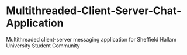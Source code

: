 # Multithreaded-Client-Server-Chat-Application
Multithreaded client-server messaging application for Sheffield Hallam University Student Community
